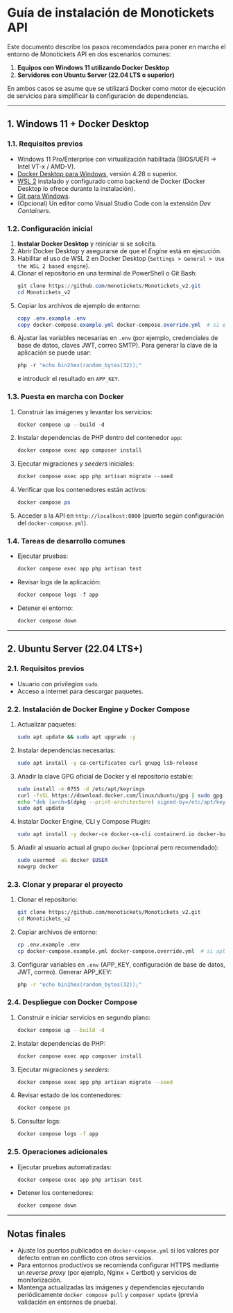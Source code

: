 # Guía de instalación de Monotickets API

Este documento describe los pasos recomendados para poner en marcha el entorno de Monotickets API en dos escenarios comunes:

1. **Equipos con Windows 11 utilizando Docker Desktop**
2. **Servidores con Ubuntu Server (22.04 LTS o superior)**

En ambos casos se asume que se utilizará Docker como motor de ejecución de servicios para simplificar la configuración de dependencias.

---

## 1. Windows 11 + Docker Desktop

### 1.1. Requisitos previos

- Windows 11 Pro/Enterprise con virtualización habilitada (BIOS/UEFI -> Intel VT-x / AMD-V).
- [Docker Desktop para Windows](https://www.docker.com/products/docker-desktop/), versión 4.28 o superior.
- [WSL 2](https://learn.microsoft.com/windows/wsl/) instalado y configurado como backend de Docker (Docker Desktop lo ofrece durante la instalación).
- [Git para Windows](https://git-scm.com/download/win).
- (Opcional) Un editor como Visual Studio Code con la extensión *Dev Containers*.

### 1.2. Configuración inicial

1. **Instalar Docker Desktop** y reiniciar si se solicita.
2. Abrir Docker Desktop y asegurarse de que el *Engine* está en ejecución.
3. Habilitar el uso de WSL 2 en Docker Desktop (`Settings > General > Use the WSL 2 based engine`).
4. Clonar el repositorio en una terminal de PowerShell o Git Bash:
   ```powershell
   git clone https://github.com/monotickets/Monotickets_v2.git
   cd Monotickets_v2
   ```
5. Copiar los archivos de ejemplo de entorno:
   ```powershell
   copy .env.example .env
   copy docker-compose.example.yml docker-compose.override.yml  # si existe
   ```
6. Ajustar las variables necesarias en `.env` (por ejemplo, credenciales de base de datos, claves JWT, correo SMTP). Para generar la clave de la aplicación se puede usar:
   ```powershell
   php -r "echo bin2hex(random_bytes(32));"
   ```
   e introducir el resultado en `APP_KEY`.

### 1.3. Puesta en marcha con Docker

1. Construir las imágenes y levantar los servicios:
   ```powershell
   docker compose up --build -d
   ```
2. Instalar dependencias de PHP dentro del contenedor `app`:
   ```powershell
   docker compose exec app composer install
   ```
3. Ejecutar migraciones y *seeders* iniciales:
   ```powershell
   docker compose exec app php artisan migrate --seed
   ```
4. Verificar que los contenedores están activos:
   ```powershell
   docker compose ps
   ```
5. Acceder a la API en `http://localhost:8000` (puerto según configuración del `docker-compose.yml`).

### 1.4. Tareas de desarrollo comunes

- Ejecutar pruebas:
  ```powershell
  docker compose exec app php artisan test
  ```
- Revisar logs de la aplicación:
  ```powershell
  docker compose logs -f app
  ```
- Detener el entorno:
  ```powershell
  docker compose down
  ```

---

## 2. Ubuntu Server (22.04 LTS+)

### 2.1. Requisitos previos

- Usuario con privilegios `sudo`.
- Acceso a internet para descargar paquetes.

### 2.2. Instalación de Docker Engine y Docker Compose

1. Actualizar paquetes:
   ```bash
   sudo apt update && sudo apt upgrade -y
   ```
2. Instalar dependencias necesarias:
   ```bash
   sudo apt install -y ca-certificates curl gnupg lsb-release
   ```
3. Añadir la clave GPG oficial de Docker y el repositorio estable:
   ```bash
   sudo install -m 0755 -d /etc/apt/keyrings
   curl -fsSL https://download.docker.com/linux/ubuntu/gpg | sudo gpg --dearmor -o /etc/apt/keyrings/docker.gpg
   echo "deb [arch=$(dpkg --print-architecture) signed-by=/etc/apt/keyrings/docker.gpg] https://download.docker.com/linux/ubuntu $(lsb_release -cs) stable" | sudo tee /etc/apt/sources.list.d/docker.list > /dev/null
   sudo apt update
   ```
4. Instalar Docker Engine, CLI y Compose Plugin:
   ```bash
   sudo apt install -y docker-ce docker-ce-cli containerd.io docker-buildx-plugin docker-compose-plugin
   ```
5. Añadir al usuario actual al grupo `docker` (opcional pero recomendado):
   ```bash
   sudo usermod -aG docker $USER
   newgrp docker
   ```

### 2.3. Clonar y preparar el proyecto

1. Clonar el repositorio:
   ```bash
   git clone https://github.com/monotickets/Monotickets_v2.git
   cd Monotickets_v2
   ```
2. Copiar archivos de entorno:
   ```bash
   cp .env.example .env
   cp docker-compose.example.yml docker-compose.override.yml  # si aplica
   ```
3. Configurar variables en `.env` (APP_KEY, configuración de base de datos, JWT, correo). Generar APP_KEY:
   ```bash
   php -r "echo bin2hex(random_bytes(32));"
   ```

### 2.4. Despliegue con Docker Compose

1. Construir e iniciar servicios en segundo plano:
   ```bash
   docker compose up --build -d
   ```
2. Instalar dependencias de PHP:
   ```bash
   docker compose exec app composer install
   ```
3. Ejecutar migraciones y *seeders*:
   ```bash
   docker compose exec app php artisan migrate --seed
   ```
4. Revisar estado de los contenedores:
   ```bash
   docker compose ps
   ```
5. Consultar logs:
   ```bash
   docker compose logs -f app
   ```

### 2.5. Operaciones adicionales

- Ejecutar pruebas automatizadas:
  ```bash
  docker compose exec app php artisan test
  ```
- Detener los contenedores:
  ```bash
  docker compose down
  ```

---

## Notas finales

- Ajuste los puertos publicados en `docker-compose.yml` si los valores por defecto entran en conflicto con otros servicios.
- Para entornos productivos se recomienda configurar HTTPS mediante un *reverse proxy* (por ejemplo, Nginx + Certbot) y servicios de monitorización.
- Mantenga actualizadas las imágenes y dependencias ejecutando periódicamente `docker compose pull` y `composer update` (previa validación en entornos de prueba).


